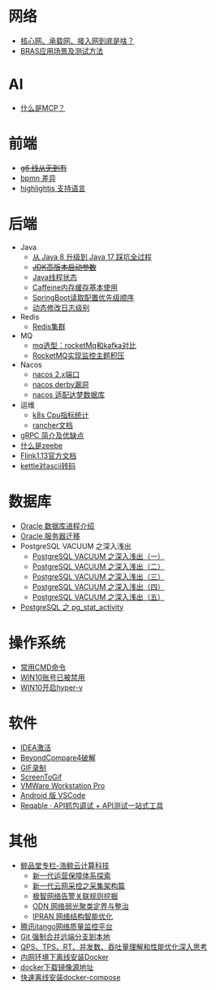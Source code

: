 # 网络

- [核心网、承载网、接入网到底是啥？](https://zhuanlan.zhihu.com/p/661939774)
- [BRAS应用场景及测试方法](https://www.cnblogs.com/xinertel/p/17902991.html)


# AI

- [什么是MCP？](https://zhuanlan.zhihu.com/p/29001189476)


# 前端

- [~~g6 线从无到有~~](https://antv-g6.gitee.io/zh/docs/manual/middle/animation#%E7%BA%BF%E4%BB%8E%E6%97%A0%E5%88%B0%E6%9C%897)
- [bpmn 差异](https://demo.bpmn.io/diff)
- [highlightjs 支持语言](https://app.unpkg.com/@highlightjs/cdn-assets@11.11.1/files/languages)


# 后端

- Java
	- [从 Java 8 升级到 Java 17 踩坑全过程](https://zhuanlan.zhihu.com/p/581538315)
	- [~~JDK高版本启动参数~~](https://zhuanlan.zhihu.com/p/528949267)
	- [Java线程状态](https://www.uml-diagrams.org/java-thread-uml-state-machine-diagram-example.html)
	- [Caffeine内存缓存基本使用](https://juejin.cn/post/7213733567606898745)
	- [SpringBoot读取配置优先级顺序](https://juejin.cn/post/7366532063342198822)
	- [动态修改日志级别](https://juejin.cn/post/7270871863161831480)
- Redis
	- [Redis集群](https://juejin.cn/post/7398050590591336484)
- MQ
	- [mq选型：rocketMq和kafka对比](https://zhuanlan.zhihu.com/p/163246737)
	- [RocketMQ实现监控主题积压](https://blog.csdn.net/c614756zhang/article/details/77140694)
- Nacos
	- [nacos 2.x端口](https://nacos.io/en/blog/faq/nacos-user-question-history15295)
	- [nacos derby漏洞](https://nacos.io/blog/announcement-derby-ops-api/)
	- [nacos 适配达梦数据库](https://juejin.cn/post/7441853217523122185)
- 运维
	- [k8s Cpu指标统计](https://www.cnblogs.com/apink/p/15767687.html)
	- [rancher文档](https://ranchermanager.docs.rancher.com/v2.0-v2.4/explanations/integrations-in-rancher/cluster-monitoring/expression#workload-cpu-utilization)
- [gRPC 简介及优缺点](https://www.jianshu.com/p/5f664efd5798)
- [什么是zeebe](https://juejin.cn/post/6907460030652481549)
- [Flink1.13官方文档](https://nightlies.apache.org/flink/flink-docs-release-1.13/docs/try-flink/local_installation/)
- [kettle对ascii转码](https://blog.csdn.net/Jack_Roy/article/details/104038795)


# 数据库

- [Oracle 数据库进程介绍](https://blogs.oracle.com/database4cn/post/oracle-crsgi)
- [Oracle 服务器迁移](https://www.cnblogs.com/dbadaily/p/oracle-migration.html)
- PostgreSQL VACUUM 之深入浅出
	- [PostgreSQL VACUUM 之深入浅出（一）](https://www.cnblogs.com/dbadaily/p/vacuum1.html)
	- [PostgreSQL VACUUM 之深入浅出（二）](https://www.cnblogs.com/dbadaily/p/vacuum2.html)
	- [PostgreSQL VACUUM 之深入浅出（三）](https://www.cnblogs.com/dbadaily/p/vacuum3.html)
	- [PostgreSQL VACUUM 之深入浅出（四）](https://www.cnblogs.com/dbadaily/p/vacuum4.html)
	- [PostgreSQL VACUUM 之深入浅出（五）](https://www.cnblogs.com/dbadaily/p/vacuum5.html)
- [PostgreSQL 之 pg_stat_activity](https://www.cnblogs.com/zhuminghui/p/14421501.html)


# 操作系统

- [常用CMD命令](https://www.cnblogs.com/tjane/p/16776042.html)
- [WIN10账号已被禁用](https://zhuanlan.zhihu.com/p/624498966)
- [WIN10开启hyper-v](https://www.cnblogs.com/woods1815/p/15645611.html)


# 软件

- [IDEA激活](https://zhile.io/2020/11/18/jetbrains-eval-reset-deprecated.html)
- [BeyondCompare4破解](https://zhuanlan.zhihu.com/p/374367159)
- [GIF录制](https://blog.bahraniapps.com/gifcam/#download)
- [ScreenToGif](https://www.screentogif.com/)
- [VMWare Workstation Pro](https://www.sysgeek.cn/install-vmware-workstation-pro/)
- [Android 版 VSCode ](https://mp.weixin.qq.com/s/VABytkDsLnhwfyRgm_5gFw)
- [Reqable · API抓包调试 + API测试一站式工具](https://reqable.com/zh-CN/)


# 其他

- [鲸品堂专栏-浩鲸云计算科技](https://www.infoq.cn/profile/57B71C56BBDE00/publish/all)
	- [新一代运营保障体系探索](https://xie.infoq.cn/article/e15c06107ff46ac7a16532035)
	- [新一代云网采控之采集架构篇](https://xie.infoq.cn/article/5da20c56e38d20aa696951d95)
	- [极智网络告警关联规则挖掘](https://xie.infoq.cn/article/5db0b7f738995267472c82c3c)
	- [ODN 网络弱光聚类定界与整治](https://xie.infoq.cn/article/798005323003c62461528624c)
	-	[IPRAN 网络结构智能优化](https://xie.infoq.cn/article/f231ea434d3ca1ac0baa95475)
- [腾讯itango网络质量监控平台](https://cloud.tencent.com/developer/article/2333957)
- [Git 强制合并远端分支到本地](https://kimi.moonshot.cn/share/cqu3ocqesepposkp16t0)
- [QPS、TPS、RT、并发数、吞吐量理解和性能优化深入思考](https://developer.aliyun.com/article/979953)
- [内网环境下离线安装Docker](https://www.cnblogs.com/sowler/p/18228732)
- [docker下载镜像源地址](https://download.docker.com/linux/static/stable/aarch64/)
- [快速离线安装docker-compose](https://www.cnblogs.com/braveym/p/15633596.html)
